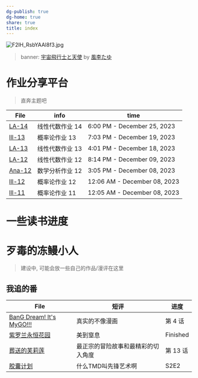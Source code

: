 ```yaml
---
dg-publish: true
dg-home: true
share: true
title: index
---
```


![F2IH_RsbYAAl8f3.jpg](F2IH_RsbYAAl8f3.jpg)
> banner: [宇宙飛行士と天使](https://twitter.com/kazari_tayu/status/1684917999298654208/photo/1) by [風李たゆ](https://twitter.com/kazari_tayu)


# 作业分享平台

> 直奔主题吧

| File                                    | info      | time                         |
| --------------------------------------- | --------- | ---------------------------- |
| [LA-14](Release/homeTasks/LA-14.md.md)   | 线性代数作业 14 | 6:00 PM - December 25, 2023  |
| [lll-13](Release/homeTasks/lll-13.md.md) | 概率论作业 13  | 7:03 PM - December 19, 2023  |
| [LA-13](Release/homeTasks/LA-13.md.md)   | 线性代数作业 13 | 4:01 PM - December 18, 2023  |
| [LA-12](Release/homeTasks/LA-12.md.md)   | 线性代数作业 12 | 8:14 PM - December 09, 2023  |
| [Ana-12](Release/homeTasks/Ana-12.md.md) | 数学分析作业 12 | 3:05 PM - December 08, 2023  |
| [lll-12](Release/homeTasks/lll-12.md.md) | 概率论作业 12  | 12:06 AM - December 08, 2023 |
| [lll-11](Release/homeTasks/lll-11.md.md) | 概率论作业 11  | 12:05 AM - December 08, 2023 |


# 一些读书进度

# 歹毒的冻鳗小人

> 建设中, 可能会放一些自己的作品/漫评在这里

## 我追的番

| File                                                              | 短评                | 进度       |
| ----------------------------------------------------------------- | ----------------- | -------- |
| [BanG Dream! It's MyGO!!!](bangumi/BanG%20Dream!%20It's%20MyGO!!!.md.md) | 真实的不像漫画           | 第 4 话    |
| [紫罗兰永恒花园](bangumi/%E7%B4%AB%E7%BD%97%E5%85%B0%E6%B0%B8%E6%81%92%E8%8A%B1%E5%9B%AD.md.md)                                   | 美到窒息              | Finished |
| [葬送的芙莉莲](bangumi/%E8%91%AC%E9%80%81%E7%9A%84%E8%8A%99%E8%8E%89%E8%8E%B2.md.md)                                     | 最正宗的冒险故事和最精彩的切入角度 | 第 13 话   |
| [胶囊计划](bangumi/%E8%83%B6%E5%9B%8A%E8%AE%A1%E5%88%92.md.md)                                         | 什么TMD叫先锋艺术啊       | S2E2     |

